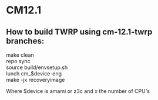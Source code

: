 # CM12.1

## How to build TWRP using cm-12.1-twrp branches:

make clean  
repo sync  
source build/envsetup.sh  
lunch cm_$device-eng  
make -jx recoveryimage  


Where $device is amami or z3c and x the number of CPU's

